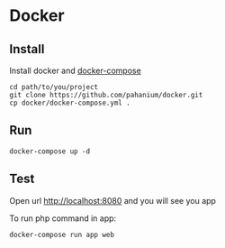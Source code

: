 # Docker

## Install
Install docker and [docker-compose](https://docs.docker.com/compose/install/)

```
cd path/to/you/project
git clone https://github.com/pahanium/docker.git
cp docker/docker-compose.yml .
```

## Run
```
docker-compose up -d
```

## Test
Open url [http://localhost:8080](http://localhost:8080) and you will see you app

To run php command in app:
```
docker-compose run app web
```